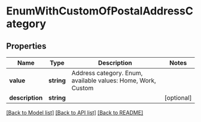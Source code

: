 # EnumWithCustomOfPostalAddressCategory

## Properties
Name | Type | Description | Notes
------------ | ------------- | ------------- | -------------
**value** | **string** | Address category. Enum, available values: Home, Work, Custom | 
**description** | **string** |  | [optional] 



[[Back to Model list]](README.md#documentation-for-models) [[Back to API list]](README.md#documentation-for-api-endpoints) [[Back to README]](README.md)


